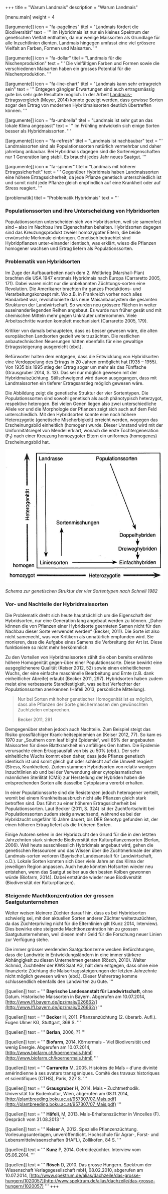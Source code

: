 +++
title = "Warum Landmais"
description = "Warum Landmais"

[menu.main]
  weight = 4

[[argumente]]
  icon = "fa-pagelines"
  titel = "Landmais fördert die Biodiversität"
  text = '''
Im Hybridmais ist nur ein kleines Spektrum der genetischen Vielfalt enthalten, da nur wenige Maissorten als Grundlage für alle Inzuchtlinien dienten. Landmais hingegen umfasst eine viel grössere Vielfalt an Farben, Formen und Maisarten.
'''

[[argumente]]
  icon = "fa-dollar"
  titel = "Landmais für die Nischenproduktion"
  text = '''
Die vielfältigen Farben und Formen sowie die verschiedenen Maisarten haben ein grosses Potential für die Nischenproduktion.
'''

[[argumente]]
  icon = "fa-line-chart"
  titel = "Landmais kann sehr ertragreich sein"
  text = '''
Entgegen gängiger Erwartungen sind auch ertragsmässig gute bis sehr gute Resultate möglich. In der Arbeit [Landmais-Ertragsvergleich (Meyer, 2014)](/downloads/landmais-ertragsvergleich-meyer-2014-ba-hafl.pdf) konnte gezeigt werden, dass gewisse Sorten sogar den Ertrag von modernen Hybridmaissorten deutlich übertreffen können.
'''

[[argumente]]
  icon = "fa-umbrella"
  titel = "Landmais ist sehr gut an das lokale Klima angepasst"
  text = '''
Im Frühling entwickeln sich einige Sorten besser als Hybridmaissorten.
'''

[[argumente]]
  icon = "fa-refresh"
  titel = "Landmais ist nachbaubar"
  text = '''
Landmaissorten sind als Populationssorten natürlich vermehrbar und daher jahrelang anbaubar. Bei Hybridmais dagegen sind die Sorteneigenschaften nur 1 Generation lang stabil. Es braucht jedes Jahr neues Saatgut.
'''

[[argumente]]
  icon = "fa-spinner"
  titel = "Landmais mit höherer Ertragssicherheit"
  text = '''
Gegenüber Hybridmais haben Landmaissorten eine höhere Ertragssicherheit, da jede Pflanze genetisch unterschiedlich ist und somit nicht jede Pflanze gleich empfindlich auf eine Krankheit oder auf Stress reagiert.
'''

[problematik]
  titel = "Problematik Hybridmais"
  text = '''
### Populationssorten und ihre Unterscheidung von Hybridsorten

Populationssorten unterscheiden sich von Hybridsorten, weil sie samenfest sind – also im Nachbau ihre Eigenschaften behalten. Hybridsorten dagegen sind das Kreuzungsprodukt zweier homozygoter Eltern, die beide erwünschte Merkmale einbringen. Genetisch betrachtet sind Hybridpflanzen unter-einander identisch, was erklärt, wieso die Pflanzen homogener wachsen und Ertrag liefern als Populationssorten.

### Problematik von Hybridsorten

Im Zuge der Aufbauarbeiten nach dem 2. Weltkrieg (Marshall-Plan) brachten die USA 1947 erstmals Hybridmais nach Europa (Carraretto 2005, 171). Dabei waren nicht nur die unbekannten Züchtungs-sorten eine Revolution. Die Amerikaner brachten ihr ganzes Produktions- und Verarbeitungskonzept mit. Wo z.B. in Frankreich vorher noch alles Handarbeit war, revolutionierte das neue Maisanbausystem die gesamten Strukturen der Landwirtschaft. So wurden neu grössere Flächen in weiter auseinanderliegenden Reihen angebaut. Es wurde nun früher gesät und mit chemischen Mitteln mehr gegen Unkräuter unternommen. Viele Arbeitsschritte wurden komplett mechanisiert (Carraretto 2005, 179).

Kritiker von damals behaupteten, dass es besser gewesen wäre, die alten europäischen Landsorten gezielt weiterzuzüchten. Die restlichen anbautechnischen Neuerungen hätten ebenfalls für eine gewaltige Ertragssteigerung ausgereicht (ebd.).

Befürworter halten dem entgegen, dass die Entwicklung von Hybridsorten eine Verdoppelung des Ertrags in 20 Jahren ermöglicht hat (1935 – 1955). Von 1935 bis 1995 stieg der Ertrag sogar um mehr als das Fünffache (Grausgruber 2014, S. 13). Das sei nur möglich gewesen mit der Hybridmaiszüchtung. Stillschweigend wird davon ausgegangen, dass mit Landmaissorten ein tieferer Ertragsanstieg möglich gewesen wäre.

Die Abbildung zeigt die genetische Struktur der vier Sortentypen. Die Populationssorten sind sowohl genetisch als auch phänotypisch heterzygot, respektive heterogen. Bei vielen Genen liegen also zwei unterschiedliche Allele vor und die Morphologie der Pflanzen zeigt sich auch auf dem Feld unterschiedlich. Mit den Hybridsorten konnte eine noch höhere Heterozygotie (genetische Mischerbigkeit) erreicht werden, wogegen das Erscheinungsbild einheitlich (homogen) wurde. Dieser Umstand wird mit der Uniformitätsregel von Mendel erklärt, wonach die erste Tochtergeneration (F<sub>1</sub>) nach einer Kreuzung homozygoter Eltern ein uniformes (homogenes) Erscheinungsbild hat.

<img class="img-responsive" src="genetische-struktur.jpg">

*Schema zur genetischen Struktur der vier Sortentypen nach Schnell 1982*


### Vor- und Nachteile der Hybridmaissorten

Die Problematik dreht sich heute hauptsächlich um die Eigenschaft der Hybridsorten, nur eine Generation lang angebaut werden zu können. „Daher können die von Pflanzen einer Hybridsorte geernteten Samen nicht für den Nachbau dieser Sorte verwendet werden“ (Becker, 2011). Die Sorte ist also nicht samenecht, was von Kritikern als unnatürlich empfunden wird. Sie monieren, dass die Aufgabe eines Samens die Verbreitung der Art ist. Diese funktioniere so nicht mehr herkömmlich.

Zu den Vorteilen von Hybridmaissorten zählt die oben bereits erwähnte höhere Homogenität gegen-über einer Populationssorte. Diese bewirkt eine ausgeglichenere Qualität (Keiser 2012, 52) sowie einen einheitlicheren Wuchs, der eine einfache maschinelle Bearbeitung und Ernte (z.B. dank einheitlicher Abreife) erlaubt (Becker 2011, 297). Hybridsorten haben zudem meist eine verbesserte Standfestigkeit, was selbst Verfechter der Populationssorten anerkennen (Häfeli 2013, persönliche Mitteilung).

<blockquote>
  <p>Nur bei Sorten mit hoher genetischer Homogenität ist es möglich, dass alle Pflanzen der Sorte gleichermassen den gewünschten Zuchtzielen entsprechen.</p>
  <footer>Becker 2011, 291</footer>
</blockquote>

Demgegenüber stehen jedoch auch Nachteile. Zum Beispiel steigt das Risiko grossflächiger Krank-heitsepidemien an (Keiser 2012, 77). So kam es 1970 zur „Southern corn leaf blight Epidemie“, weil 85% der angebauten Maissorten für diese Blattkrankheit ein anfälliges Gen hatten. Die Epidemie verursachte einen Ertragsausfall von bis zu 50% (ebd.). Der sehr einheitliche Wuchs kommt eben daher, dass jede Pflanze genetisch identisch ist und somit gleich gut oder schlecht auf die Umwelt reagiert (Stress, Krankheiten). Zudem stammen Hybridsorten von relativ wenigen Inzuchtlinien ab und bei der Verwendung einer cytoplasmatischen männlichen Sterilität (CMS) zur Herstellung der Hybriden haben die entsprechenden Sorten alle dasselbe Cytoplasma vererbt erhalten.

In einer Populationssorte sind die Resistenzen jedoch heterogener verteilt, womit bei einem Krankheitsausbruch nicht alle Pflanzen gleich stark betroffen sind. Das führt zu einer höheren Ertragssicherheit bei Populationssorten. Laut Becker (2011, S. 324) ist der Zuchtfortschritt bei Populationssorten zudem stetig anwachsend, während es bei der Hybridzucht ungefähr 10 Jahre dauert, bis DER Genotyp gefunden ist, der einen höheren Ertrag liefert als die früheren Sorten.

Einige Autoren sehen in der Hybridzucht den Grund für die in den letzten Jahrzehnten stark sinkende Biodiversität der Kulturpflanzensorten (Berlan, 2006). Weil heute ausschliesslich Hybridmais angebaut wird, gehen die genetischen Ressourcen und das Wissen über die Zuchtmerkmale der alten Landmais-sorten verloren (Bayrische Landesanstalt für Landwirtschaft, o.D.). Lokale Sorten konnten sich über viele Jahre an das Klima der jeweiligen Region anpassen. Auch heute könnten Hofsorten wieder neu entstehen, wenn das Saatgut selber aus den besten Kolben gewonnen würde (Biofarm, 2014). Dabei entstünde wieder neue Biodiversität (Biodiversität der Kulturpflanzen).</p>


### Steigende Machtkonzentration der grossen Saatgutunternehmen

Weiter weisen kleinere Züchter darauf hin, dass es bei Hybridsorten schwierig sei, mit den aktuellen Sorten anderer Züchter weiterzuzüchten, da das Züchterprivileg nicht für die Elternlinien gilt (Kunz 2014, Interview). Dies bewirke eine steigende Machtkonzentration hin zu grossen Saatgutunternehmen, weil diesen mehr Geld für die Forschung neuer Linien zur Verfügung stehe.

Die immer grösser werdenden Saatgutkonzerne wecken Befürchtungen, dass die Landwirte in Entwicklungsländern in eine immer stärkere Abhängigkeit zu diesen Unternehmen geraten (Rösch, 2010). Walter Schmid, Zuchtleiter der KWS Saat AG, hält dem entgegen, dass ohne eine finanzierte Züchtung die Maisertragssteigerungen der letzten Jahrzehnte nicht möglich gewesen wären (ebd.). Dieser Mehrertrag komme schlussendlich ebenfalls den Landwirten zu Gute.
'''

[[quellen]]
  text = '''
**Bayrische Landesanstalt für Landwirtschaft**, ohne Datum. Historische Maissorten in Bayern. Abgerufen am 10.07.2014, [http://www.lfl.bayern.de/ipz/mais/026662/](http://www.lfl.bayern.de/ipz/mais/026662/)
'''

[[quellen]]
  text = '''
**Becker** H, 2011. Pflanzenzüchtung (2. überarb. Aufl.). Eugen Ulmer KG, Stuttgart, 368 S.
'''

[[quellen]]
  text = '''
**Berlan**, 2006, ??
'''

[[quellen]]
  text = '''
**Biofarm**, 2014. Körnermais – Viel Biodiversität und wenig Energie. Abgerufen am 10.07.2014, [http://www.biofarm.ch/koernermais.html](http://www.biofarm.ch/koernermais.html)
'''

[[quellen]]
  text = '''
**Carraretto** M, 2005. Histoires de Maïs – d'une divinité amérindienne à ses avatars transgéniques. Comité des travaux historiques et scientifiques (CTHS), Paris, 227 S.
'''

[[quellen]]
  text = '''
**Grausgruber** H, 2014. Mais – Zuchtmethodik. Universität für Bodenkultur, Wien, abgerufen am 08.11.2014, [http://plantbreeding.boku.ac.at/957307/07_Mais.pdf](http://plantbreeding.boku.ac.at/957307/07_Mais.pdf)
'''

[[quellen]]
  text = '''
**Häfeli**, M, 2013. Mais-Erhaltenszüchter in Vincelles (F). Gespräch vom 31.08.2013
'''

[[quellen]]
  text = '''
**Keiser** A, 2012. Spezielle Pflanzenzüchtung. Vorlesungsunterlagen, unveröffentlicht. Hochschule für Agrar-, Forst- und Lebensmittelwissenschaften (HAFL), Zollikofen, 84 S.
'''

[[quellen]]
  text = '''
**Kunz** P, 2014. Getreidezüchter. Interview vom 05.06.2014.
'''

[[quellen]]
  text = '''
  **Rösch** D, 2010. Das grosse Hungern. Spektrum der Wissenschaft Verlagsgesellschaft mbH, 08.02.2010, abgerufen am 10.07.2014, [http://www.spektrum.de/alias/dachzeile/das-grosse-hungern/1020057](http://www.spektrum.de/alias/dachzeile/das-grosse-hungern/1020057)
'''
+++
